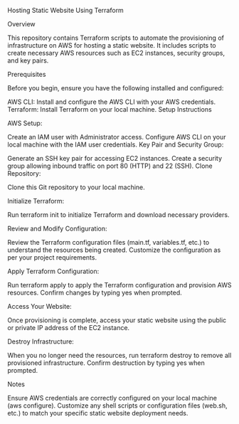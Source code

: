 Hosting Static Website Using Terraform

Overview

This repository contains Terraform scripts to automate the provisioning of infrastructure on AWS for hosting a static website. It includes scripts to create necessary AWS resources such as EC2 instances, security groups, and key pairs.

Prerequisites

Before you begin, ensure you have the following installed and configured:

AWS CLI: Install and configure the AWS CLI with your AWS credentials.
Terraform: Install Terraform on your local machine.
Setup Instructions

AWS Setup:

Create an IAM user with Administrator access.
Configure AWS CLI on your local machine with the IAM user credentials.
Key Pair and Security Group:

Generate an SSH key pair for accessing EC2 instances.
Create a security group allowing inbound traffic on port 80 (HTTP) and 22 (SSH).
Clone Repository:

Clone this Git repository to your local machine.

Initialize Terraform:

Run terraform init to initialize Terraform and download necessary providers.

Review and Modify Configuration:

Review the Terraform configuration files (main.tf, variables.tf, etc.) to understand the resources being created. Customize the configuration as per your project requirements.

Apply Terraform Configuration:

Run terraform apply to apply the Terraform configuration and provision AWS resources. Confirm changes by typing yes when prompted.

Access Your Website:

Once provisioning is complete, access your static website using the public or private IP address of the EC2 instance.

Destroy Infrastructure:

When you no longer need the resources, run terraform destroy to remove all provisioned infrastructure. Confirm destruction by typing yes when prompted.

Notes

Ensure AWS credentials are correctly configured on your local machine (aws configure).
Customize any shell scripts or configuration files (web.sh, etc.) to match your specific static website deployment needs.
